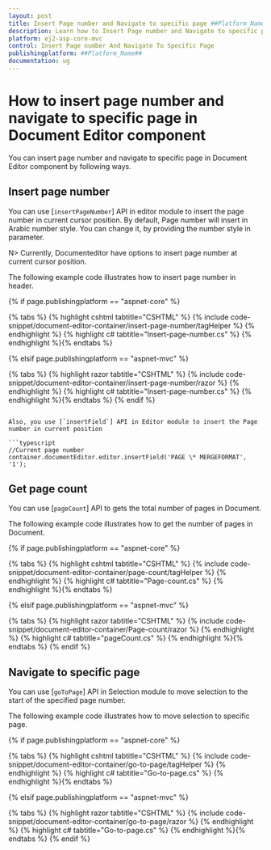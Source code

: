 ```yaml
---
layout: post
title: Insert Page number and Navigate to specific page ##Platform_Name## Document Editor Component
description: Learn how to Insert Page number and Navigate to specific page from the Syncfusion ##Platform_Name## Document Editor Component
platform: ej2-asp-core-mvc
control: Insert Page number And Navigate To Specific Page
publishingplatform: ##Platform_Name##
documentation: ug
---
```


# How to insert page number and navigate to specific page in Document Editor component

You can insert page number and navigate to specific page in Document Editor component by following ways.

## Insert page number

You can use [`insertPageNumber`] API in editor module to insert the page number in current cursor position. By default, Page number will insert in Arabic number style. You can change it, by providing the number style in parameter.

N> Currently, Documenteditor have options to insert page number at current cursor position.

The following example code illustrates how to insert page number in header.

{% if page.publishingplatform == "aspnet-core" %}

{% tabs %}
{% highlight cshtml tabtitle="CSHTML" %}
{% include code-snippet/document-editor-container/insert-page-number/tagHelper %}
{% endhighlight %}
{% highlight c# tabtitle="Insert-page-number.cs" %}
{% endhighlight %}{% endtabs %}

{% elsif page.publishingplatform == "aspnet-mvc" %}

{% tabs %}
{% highlight razor tabtitle="CSHTML" %}
{% include code-snippet/document-editor-container/insert-page-number/razor %}
{% endhighlight %}
{% highlight c# tabtitle="Insert-page-number.cs" %}
{% endhighlight %}{% endtabs %}
{% endif %}
```

Also, you use [`insertField`] API in Editor module to insert the Page number in current position

```typescript
//Current page number
container.documentEditor.editor.insertField('PAGE \* MERGEFORMAT', '1');

```

## Get page count

You can use [`pageCount`] API to gets the total number of pages in Document.

The following example code illustrates how to get the number of pages in Document.

{% if page.publishingplatform == "aspnet-core" %}

{% tabs %}
{% highlight cshtml tabtitle="CSHTML" %}
{% include code-snippet/document-editor-container/page-count/tagHelper %}
{% endhighlight %}
{% highlight c# tabtitle="Page-count.cs" %}
{% endhighlight %}{% endtabs %}

{% elsif page.publishingplatform == "aspnet-mvc" %}

{% tabs %}
{% highlight razor tabtitle="CSHTML" %}
{% include code-snippet/document-editor-container/Page-count/razor %}
{% endhighlight %}
{% highlight c# tabtitle="pageCount.cs" %}
{% endhighlight %}{% endtabs %}
{% endif %}

## Navigate to specific page

You can use [`goToPage`] API in Selection module to move selection to the start of the specified page number.

The following example code illustrates how to move selection to specific page.

{% if page.publishingplatform == "aspnet-core" %}

{% tabs %}
{% highlight cshtml tabtitle="CSHTML" %}
{% include code-snippet/document-editor-container/go-to-page/tagHelper %}
{% endhighlight %}
{% highlight c# tabtitle="Go-to-page.cs" %}
{% endhighlight %}{% endtabs %}

{% elsif page.publishingplatform == "aspnet-mvc" %}

{% tabs %}
{% highlight razor tabtitle="CSHTML" %}
{% include code-snippet/document-editor-container/go-to-page/razor %}
{% endhighlight %}
{% highlight c# tabtitle="Go-to-page.cs" %}
{% endhighlight %}{% endtabs %}
{% endif %}